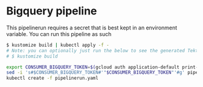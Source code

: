 # Bigquery pipeline

This pipelinerun requires a secret that is best kept in an environment variable.
You can run this pipeline as such

```bash
$ kustomize build | kubectl apply -f -
# Note: you can optionally just run the below to see the generated Tekton Pipeline resources
# $ kustomize build

export CONSUMER_BIGQUERY_TOKEN=$(gcloud auth application-default print-access-token)
sed -i 's#$CONSUMER_BIGQUERY_TOKEN#'"$CONSUMER_BIGQUERY_TOKEN"'#g' pipelinerun.yaml
kubectl create -f pipelinerun.yaml
```
